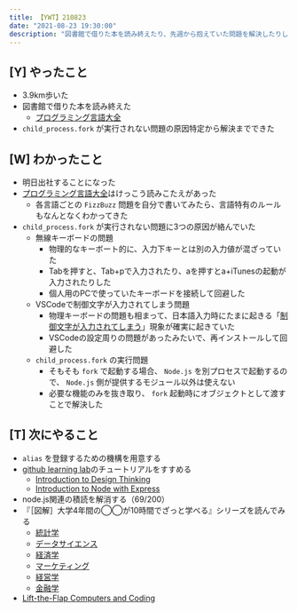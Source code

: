 ```yaml
---
title: 【YWT】210823
date: "2021-08-23 19:30:00"
description: "図書館で借りた本を読み終えたり、先週から抱えていた問題を解決したりした"
---
```


## [Y] やったこと

- 3.9km歩いた
- 図書館で借りた本を読み終えた
  - [プログラミング言語大全](https://www.amazon.co.jp/dp/4297113473)
- `child_process.fork` が実行されない問題の原因特定から解決までできた

## [W] わかったこと

- 明日出社することになった
- [プログラミング言語大全](https://www.amazon.co.jp/dp/4297113473)はけっこう読みこたえがあった
  - 各言語ごとの `FizzBuzz` 問題を自分で書いてみたら、言語特有のルールもなんとなくわかってきた
- `child_process.fork` が実行されない問題に3つの原因が絡んでいた
  - 無線キーボードの問題
    - 物理的なキーボート的に、入力下キーとは別の入力値が混ざっていた
    - Tabを押すと、Tab+pで入力されたり、aを押すとa+iTunesの起動が入力されたりした
    - 個人用のPCで使っていたキーボードを接続して回避した
  - VSCodeで制御文字が入力されてしまう問題
    - 物理キーボードの問題も相まって、日本語入力時にたまに起きる「[制御文字が入力されてしまう](https://twitter.com/camomile_cafe/status/1429710711559651332?s=20)」現象が確実に起きていた
    - VSCodeの設定周りの問題があったみたいで、再インストールして回避した
  - `child_process.fork` の実行問題
    - そもそも `fork` で起動する場合、 `Node.js` を別プロセスで起動するので、 `Node.js` 側が提供するモジュール以外は使えない
    - 必要な機能のみを抜き取り、 `fork` 起動時にオブジェクトとして渡すことで解決した

## [T] 次にやること

- `alias` を登録するための機構を用意する
- [github learning lab](https://lab.github.com/githubtraining)のチュートリアルをすすめる
  - [Introduction to Design Thinking](https://lab.github.com/githubtraining/introduction-to-design-thinking)
  - [Introduction to Node with Express](https://lab.github.com/everydeveloper/introduction-to-node-with-express)
- node.js関連の積読を解消する（69/200）
- 『［図解］大学4年間の◯◯が10時間でざっと学べる』シリーズを読んでみる
  - [統計学](https://www.amazon.co.jp/dp/B07PXB4NN9)
  - [データサイエンス](https://www.amazon.co.jp/dp/B07XNW3TQM)
  - [経済学](https://www.amazon.co.jp/dp/B01KNLFHH6)
  - [マーケティング](https://www.amazon.co.jp/dp/B07BNC2SV3)
  - [経営学](https://www.amazon.co.jp/dp/B071SKDF3L)
  - [金融学](https://www.amazon.co.jp/dp/B07BB6Z7FW)
- [Lift-the-Flap Computers and Coding](https://www.amazon.co.jp/dp/1409591514)

<!-- https://twitter.com/camomile_cafe/status/1429765336732094475?s=20 -->
